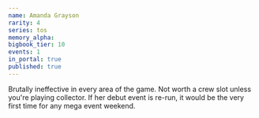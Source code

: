 ```yaml
---
name: Amanda Grayson
rarity: 4
series: tos
memory_alpha:
bigbook_tier: 10
events: 1
in_portal: true
published: true
---
```


Brutally ineffective in every area of the game. Not worth a crew slot unless you're playing collector. If her debut event is re-run, it would be the very first time for any mega event weekend.
